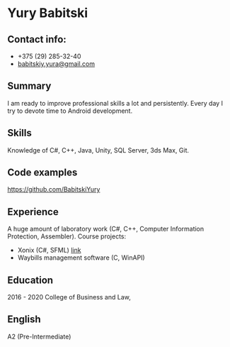 # Yury Babitski

## Contact info:
* +375 (29) 285-32-40
* babitskiy.yura@gmail.com

## Summary
I am ready to improve professional skills a lot and persistently. Every day I try to devote time to Android development.
## Skills
Knowledge of C#, C++, Java, Unity, SQL Server, 3ds Max, Git.

## Code examples
https://github.com/BabitskiYury

## Experience
A huge amount of laboratory work (C#, C++, Computer Information Protection, Assembler).
Course projects:
 - Xonix (C#, SFML) [link](https://github.com/BabitskiYury/xonix)
 - Waybills management software (C, WinAPI)

## Education
2016 - 2020 College of Business and Law,

## English
A2 (Pre-Intermediate)
